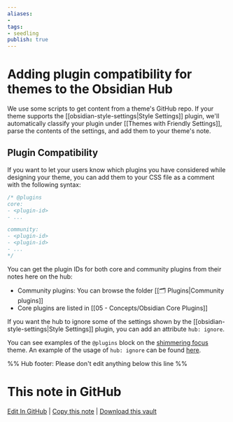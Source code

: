 ```yaml
---
aliases: 
- 
tags:
- seedling
publish: true
---
```


# Adding plugin compatibility for themes to the Obsidian Hub

We use some scripts to get content from a theme's GitHub repo. If your theme supports the [[obsidian-style-settings|Style Settings]] plugin, we'll automatically classify your plugin under [[Themes with Friendly Settings]], parse the contents of the settings, and add them to your theme's note.

## Plugin Compatibility

If you want to let your users know which plugins you have considered while designing your theme, you can add them to your CSS file as a comment with the following syntax:

```css
/* @plugins
core:
- <plugin-id>
- ...

community:
- <plugin-id>
- <plugin-id>
- ...
*/
```

You can get the plugin IDs for both core and community plugins from their notes here on the hub:

- Community plugins: You can browse the folder [[🗂️ Plugins|Community plugins]]
- Core plugins are listed in [[05 - Concepts/Obsidian Core Plugins]]


If you want the hub to ignore some of the settings shown by the [[obsidian-style-settings|Style Settings]] plugin, you can add an attribute `hub: ignore`. 

You can see examples of the `@plugins` block on the [shimmering focus](https://github.com/chrisgrieser/shimmering-focus/blob/1c288794b58322e923ec950c0c29cfeea5b5370c/obsidian.css#L4052) theme. An example of the usage of `hub: ignore` can be found [here](https://github.com/chrisgrieser/shimmering-focus/blob/1c288794b58322e923ec950c0c29cfeea5b5370c/obsidian.css#L4208).

%% Hub footer: Please don't edit anything below this line %%

# This note in GitHub

<span class="git-footer">[Edit In GitHub](https://github.dev/obsidian-community/obsidian-hub/blob/main/04%20-%20Guides%2C%20Workflows%2C%20%26%20Courses/Guides/Adding%20plugin%20compatibility%20for%20themes%20to%20the%20Obsidian%20Hub.md "git-hub-edit-note") | [Copy this note](https://raw.githubusercontent.com/obsidian-community/obsidian-hub/main/04%20-%20Guides%2C%20Workflows%2C%20%26%20Courses/Guides/Adding%20plugin%20compatibility%20for%20themes%20to%20the%20Obsidian%20Hub.md "git-hub-copy-note") | [Download this vault](https://github.com/obsidian-community/obsidian-hub/archive/refs/heads/main.zip "git-hub-download-vault") </span>